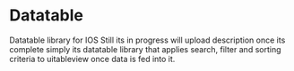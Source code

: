 # Datatable
Datatable library for IOS
Still its in progress 
will upload description once its complete
simply its datatable library that applies search, filter and sorting criteria to uitableview once data is fed into it. 

